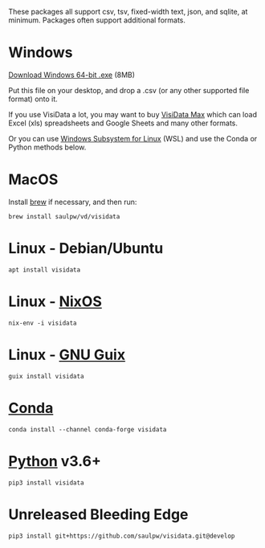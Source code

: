 These packages all support csv, tsv, fixed-width text, json, and sqlite, at minimum.  Packages often support additional formats.

# Windows

[Download Windows 64-bit .exe](/install/VisiData-v2.4.exe) (8MB)

Put this file on your desktop, and drop a .csv (or any other supported file format) onto it.

If you use VisiData a lot, you may want to buy [VisiData Max]() which can load Excel (xls) spreadsheets and Google Sheets and many other formats.

Or you can use [Windows Subsystem for Linux]() (WSL) and use the Conda or Python methods below.

# MacOS

Install [brew](https://brew.sh) if necessary, and then run:

    brew install saulpw/vd/visidata

# Linux - Debian/Ubuntu

    apt install visidata

# Linux - [NixOS](https://github.com/NixOS/nixpkgs/issues/48852)

    nix-env -i visidata

# Linux - [GNU Guix]()

    guix install visidata

# [Conda]()

    conda install --channel conda-forge visidata

# [Python](https://www.python.org/downloads/) v3.6+

    pip3 install visidata

# Unreleased Bleeding Edge

    pip3 install git+https://github.com/saulpw/visidata.git@develop

